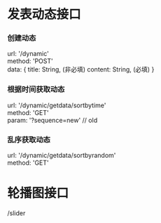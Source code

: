 # 发表动态接口

### 创建动态
url: '/dynamic'  
method: 'POST'  
data: {
    title: String, (非必填)
    content: String, (必填)
}

### 根据时间获取动态
url: '/dynamic/getdata/sortbytime'  
method: 'GET'  
param: '?sequence=new' // old  

### 乱序获取动态
url: '/dynamic/getdata/sortbyrandom'  
method: 'GET'  

# 轮播图接口
/slider
